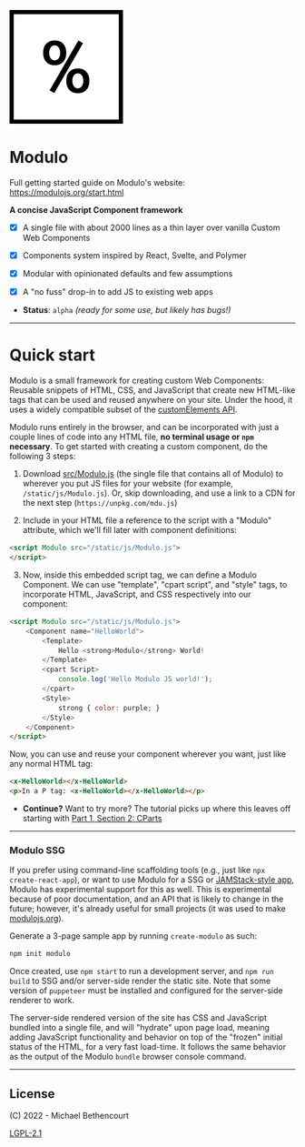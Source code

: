 ![](www-src/img/mono_logo_percent_only.png)

# Modulo

Full getting started guide on Modulo's website: <https://modulojs.org/start.html>

**A concise JavaScript Component framework**

- [X] A single file with about 2000 lines as a thin layer over vanilla Custom Web Components
- [X] Components system inspired by React, Svelte, and Polymer
- [X] Modular with opinionated defaults and few assumptions
- [X] A "no fuss" drop-in to add JS to existing web apps


- **Status**: `alpha` *(ready for some use, but likely has bugs!)*


-----

# Quick start

Modulo is a small framework for creating custom Web Components: Reusable
snippets of HTML, CSS, and JavaScript that create new HTML-like tags that can
be used and reused anywhere on your site. Under the hood, it uses a widely
compatible subset of the [customElements API](https://caniuse.com/custom-elementsv1).

Modulo runs entirely in the browser, and can be incorporated with just a couple
lines of code into any HTML file, **no terminal usage or `npm` necessary**.  To
get started with creating a custom component, do the following 3 steps:

1. Download
[src/Modulo.js](https://github.com/michaelpb/modulo/blob/main/src/Modulo.js)
(the single file that contains all of Modulo) to wherever you put JS files for
your website (for example, `/static/js/Modulo.js`). Or, skip downloading, and
use a link to a CDN for the next step (`https://unpkg.com/mdu.js`)


2. Include in your HTML file a reference to the script with a "Modulo"
attribute, which we'll fill later with component definitions:

```html
<script Modulo src="/static/js/Modulo.js">
</script>
```


3. Now, inside this embedded script tag, we can define a Modulo Component. We
can use "template", "cpart script", and "style" tags, to incorporate HTML,
JavaScript, and CSS respectively into our component:

```html
<script Modulo src="/static/js/Modulo.js">
    <Component name="HelloWorld">
        <Template>
            Hello <strong>Modulo</strong> World!
        </Template>
        <cpart Script>
            console.log('Hello Modulo JS world!');
        </cpart>
        <Style>
            strong { color: purple; }
        </Style>
    </Component>
</script>
```

Now, you can use and reuse your component wherever you want, just like any
normal HTML tag:

```html
<x-HelloWorld></x-HelloWorld>
<p>In a P tag: <x-HelloWorld></x-HelloWorld></p>
```


* **Continue?** Want to try more? The tutorial picks up where this leaves off
  starting with
[Part 1, Section 2: CParts](https://modulojs.org/docs/tutorial_part1.html#cparts)

-----

### Modulo SSG

If you prefer using command-line scaffolding tools (e.g., just like `npx
create-react-app`), or want to use Modulo for a SSG or [JAMStack-style
app](https://jamstack.org/), Modulo has experimental support for this as well.
This is experimental because of poor documentation, and an API that is likely
to change in the future; however, it's already useful for small projects (it
was used to make [modulojs.org](https://modulojs.org)).

Generate a 3-page sample app by running `create-modulo` as such:

```bash
npm init modulo
```

Once created, use `npm start` to run a development server, and `npm run build`
to SSG and/or server-side render the static site. Note that some version of
`puppeteer` must be installed and configured for the server-side renderer to
work.

The server-side rendered version of the site has CSS and JavaScript bundled
into a single file, and will "hydrate" upon page load, meaning adding
JavaScript functionality and behavior on top of the "frozen" initial status of
the HTML, for a very fast load-time. It follows the same behavior as the output
of the Modulo `bundle` browser console command.


-----

## License

(C) 2022 - Michael Bethencourt

[LGPL-2.1](https://github.com/michaelpb/modulo/blob/main/LICENSE)


